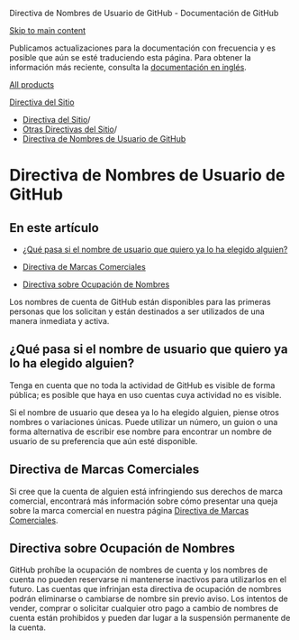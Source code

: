 Directiva de Nombres de Usuario de GitHub - Documentación de GitHub

[Skip to main content](#main-content)

Publicamos actualizaciones para la documentación con frecuencia y es posible que aún se esté traduciendo esta página. Para obtener la información más reciente, consulta la [documentación en inglés](/en).

[All products](/es)

[Directiva del Sitio](/es/site-policy)

* [Directiva del Sitio](/es/site-policy)/
* [Otras Directivas del Sitio](/es/site-policy/other-site-policies)/
* [Directiva de Nombres de Usuario de GitHub](/es/site-policy/other-site-policies/github-username-policy)

Directiva de Nombres de Usuario de GitHub
==========

En este artículo
----------

* [¿Qué pasa si el nombre de usuario que quiero ya lo ha elegido alguien?](#what-if-the-username-i-want-is-already-taken)

* [Directiva de Marcas Comerciales](#trademark-policy)

* [Directiva sobre Ocupación de Nombres](#name-squatting-policy)

Los nombres de cuenta de GitHub están disponibles para las primeras personas que los solicitan y están destinados a ser utilizados de una manera inmediata y activa.

[](#what-if-the-username-i-want-is-already-taken)¿Qué pasa si el nombre de usuario que quiero ya lo ha elegido alguien?
----------

Tenga en cuenta que no toda la actividad de GitHub es visible de forma pública; es posible que haya en uso cuentas cuya actividad no es visible.

Si el nombre de usuario que desea ya lo ha elegido alguien, piense otros nombres o variaciones únicas. Puede utilizar un número, un guion o una forma alternativa de escribir ese nombre para encontrar un nombre de usuario de su preferencia que aún esté disponible.

[](#trademark-policy)Directiva de Marcas Comerciales
----------

Si cree que la cuenta de alguien está infringiendo sus derechos de marca comercial, encontrará más información sobre cómo presentar una queja sobre la marca comercial en nuestra página [Directiva de Marcas Comerciales](/es/articles/github-trademark-policy).

[](#name-squatting-policy)Directiva sobre Ocupación de Nombres
----------

GitHub prohíbe la ocupación de nombres de cuenta y los nombres de cuenta no pueden reservarse ni mantenerse inactivos para utilizarlos en el futuro. Las cuentas que infrinjan esta directiva de ocupación de nombres podrán eliminarse o cambiarse de nombre sin previo aviso. Los intentos de vender, comprar o solicitar cualquier otro pago a cambio de nombres de cuenta están prohibidos y pueden dar lugar a la suspensión permanente de la cuenta.
